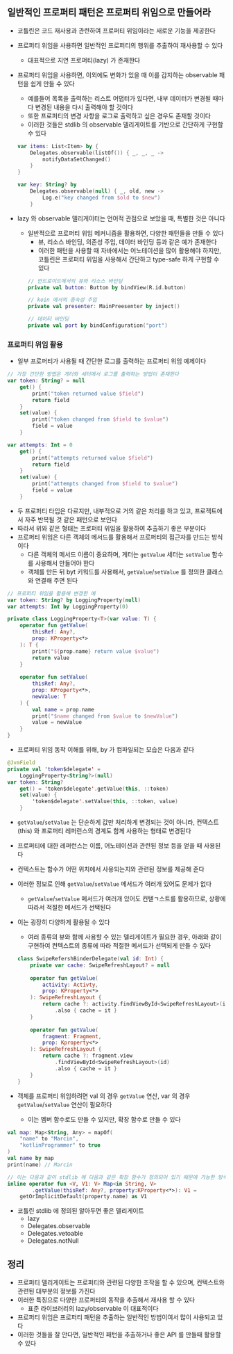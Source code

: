 ## 일반적인 프로퍼티 패턴은 프로퍼티 위임으로 만들어라

* 코틀린은 코드 재사용과 관련하여 프로퍼티 위임이라는 새로운 기능을 제공한다
* 프로퍼티 위임을 사용하면 일반적인 프로퍼티의 행위를 추출하여 재사용할 수 있다
    * 대표적으로 지연 프로퍼티(lazy) 가 존재한다
* 프로퍼티 위임을 사용하면, 이외에도 변화가 있을 때 이를 감지하는 observable 패턴을 쉽게 만들 수 있다
    * 예를들어 목록을 출력하는 리스트 어댑터가 있다면, 내부 데이터가 변경될 때마다 변경된 내용을 다시 출력해야 할 것이다
    * 또한 프로퍼티의 변경 사항을 로그로 출력하고 싶은 경우도 존재할 것이다
    * 이러한 것들은 stdlib 의 observable 델리게이트를 기반으로 간단하게 구현할 수 있다
    ```kotlin
    var items: List<Item> by {
        Delegates.observable(listOf()) { _, _, _ ->
            notifyDataSetChanged()
        }
    }
  
    var key: String? by
        Delegates.observable(null) { _, old, new ->
            Log.e("key changed from $old to $new")
        }
    ```
  
* lazy 와 observable 델리게이터는 언어적 관점으로 보았을 때, 특별한 것은 아니다
    * 일반적으로 프로퍼티 위임 메커니즘을 활용하면, 다양한 패턴들을 만들 수 있다
        * 뷰, 리소스 바인딩, 의존성 주입, 데이터 바인딩 등과 같은 예가 존재한다
        * 이러한 패턴을 사용할 때 자바에서는 어노테이션을 많이 활용해야 하지만, 코틀린은 프로퍼티 위임을 사용해서 간단하고 type-safe 하게 구현할 수 있다
        ```kotlin
        // 안드로이드에서의 뷰와 리소스 바인딩
        private val button: Button by bindView(R.id.button)
        
        // koin 에서의 종속성 주입
        private val presenter: MainPreesenter by inject()
        
        // 데이터 바인딩
        private val port by bindConfiguration("port")
        ```

### 프로퍼티 위임 활용

* 일부 프로퍼티가 사용될 때 간단한 로그를 출력하는 프로퍼티 위임 예제이다

```kotlin
// 가장 간단한 방법은 게터와 세터에서 로그를 출력하는 방법이 존재한다
var token: String? = null
    get() {
        print("token returned value $field")
        return field
    }
    set(value) {
        print("token changed from $field to $value")
        field = value
    }

var attempts: Int = 0
    get() {
        print("attempts returned value $field")
        return field
    }
    set(value) {
        print("attempts changed from $field to $value")
        field = value
    }
```

* 두 프로퍼티 타입은 다르지만, 내부적으로 거의 같은 처리를 하고 있고, 프로젝트에서 자주 반복될 것 같은 패턴으로 보인다
* 따라서 위와 같은 형태는 프로퍼티 위임을 활용하여 추출하기 좋은 부분이다
* 프로퍼티 위임은 다른 객체의 메서드를 활용해서 프로퍼티의 접근자를 만드는 방식이다
    * 다른 객체의 메서드 이름이 중요하며, 게터는 `getValue` 세터는 `setValue` 함수를 사용해서 만들어야 한다
    * 객체를 만든 뒤 byt 키워드를 사용해서, `getValue`/`setValue` 를 정의한 클래스와 연결해 주면 된다

```kotlin
// 프로퍼티 위임을 활용해 변경한 예
var token: String? by LoggingProperty(null)
var attempts: Int by LoggingProperty(0)

private class LoggingProperty<T>(var value: T) {
    operator fun getValue(
        thisRef: Any?,
        prop: KProperty<*>
    ): T {
        print("${prop.name} return value $value")
        return value
    }
    
    operator fun setValue(
        thisRef: Any?,
        prop: KProperty<*>,
        newValue: T
    ) {
        val name = prop.name
        print("$name changed from $value to $newValue")
        value = newValue
    }
}
```

* 프로퍼티 위임 동작 이해를 위해, by 가 컴파일되는 모습은 다음과 같다

```kotlin
@JvmField
private val 'token$delegate' =
    LoggingProperty<String?>(null)
var token: String?
    get() = 'token$delegate'.getValue(this, ::token)
    set(value) {
        'token$delegate'.setValue(this, ::token, value)
    }
```

* `getValue`/`setValue` 는 단순하게 값만 처리하게 변경되는 것이 아니라, 컨텍스트(this) 와 프로퍼티 레퍼런스의 경계도 함께 사용하는 형태로 변경된다
* 프로퍼티에 대한 레퍼런스는 이름, 어노테이션과 관련된 정보 등을 얻을 때 사용된다
* 컨텍스트는 함수가 어떤 위치에서 사용되는지와 관련된 정보를 제공해 준다
* 이러한 정보로 인해 `getValue`/`setValue` 메서드가 여러개 있어도 문제가 없다
    * `getValue`/`setValue` 메서드가 여러개 있어도 컨텓ㄱ스트를 활용하므로, 상황에 따라서 적절한 메서드가 선택된다
* 이는 굉장히 다양하게 활용될 수 있다
    * 여러 종류의 뷰와 함께 사용할 수 있는 델리게이트가 필요한 경우, 아래와 같이 구현하여 컨텍스트의 종류에 따라 적절한 메서드가 선택되게 만들 수 있다
    ```kotlin
    class SwipeRefershBinderDelegate(val id: Int) {
        private var cache: SwipeRefreshLayout? = null
        
        operator fun getValue(
            activity: Activty,
            prop: KProperty<*>
        ): SwipeRefreshLayout {
            return cache ?: activity.findViewById<SwipeRefreshLayout>(id)
                .also { cache = it }
        }
        
        operator fun getValue(
            fragment: Fragment,
            prop: Kproperty<*>
        ): SwipeRefreshLayout {
            return cache ?: fragment.view
                .findViewById<SwipeRefreshLayout>(id)
                .also { cache = it }
        }
    }
    ```

* 객체를 프로퍼티 위임하려면 val 의 경우 `getValue` 연산, var 의 경우 `getValue`/`setValue` 연산이 필요하다
    * 이는 멤버 함수로도 만들 수 있지만, 확장 함수로 만들 수 있다
```kotlin
val map: Map<String, Any> = mapOf(
    "name" to "Marcin",
    "kotlinProgrammer" to true
)
val name by map
print(name) // Marcin

// 이는 다음과 같이 stdlib 에 다음과 같은 확장 함수가 정의되어 있기 때문에 가능한 방식이다
inline operator fun <V, V1: V> Map<in String, V>
        .getValue(thisRef: Any?, property:KProperty<*>): V1 =
    getOrImplicitDefault(property.name) as V1
```

* 코틀린 stdlib 에 정의된 알아두면 좋은 델리게이트
    * lazy
    * Delegates.observable
    * Delegates.vetoable
    * Delegates.notNull
    
## 정리

* 프로퍼티 델리게이트는 프로퍼티와 관련된 다양한 조작을 할 수 있으며, 컨텍스트와 관련된 대부분의 정보를 가진다
* 이러한 특징으로 다양한 프로퍼티의 동작을 추출해서 재사용 할 수 있다
    * 표준 라이브러리의 lazy/observable 이 대표적이다
* 프로퍼티 위임은 프로퍼티 패턴을 추출하는 일반적인 방법이여서 많이 사용되고 있다
* 이러한 것들을 잘 안다면, 일반적인 패턴을 추출하거나 좋은 API 를 만들때 활용할 수 있다
